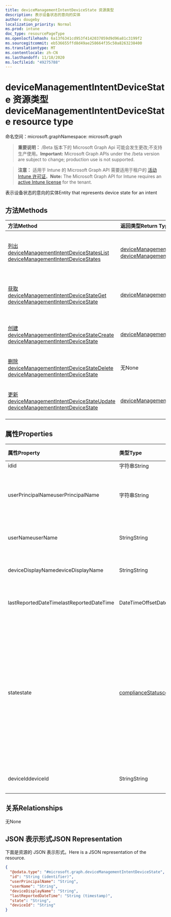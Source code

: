 ```yaml
---
title: deviceManagementIntentDeviceState 资源类型
description: 表示设备状态的意向的实体
author: dougeby
localization_priority: Normal
ms.prod: intune
doc_type: resourcePageType
ms.openlocfilehash: 6a13f6341cd953f4142037059d9d96a81c3199f2
ms.sourcegitcommit: eb536655ffd8d49ae258664f35c50a8263238400
ms.translationtype: MT
ms.contentlocale: zh-CN
ms.lasthandoff: 11/18/2020
ms.locfileid: "49275788"
---
```

# <a name="devicemanagementintentdevicestate-resource-type"></a><span data-ttu-id="e9533-103">deviceManagementIntentDeviceState 资源类型</span><span class="sxs-lookup"><span data-stu-id="e9533-103">deviceManagementIntentDeviceState resource type</span></span>

<span data-ttu-id="e9533-104">命名空间：microsoft.graph</span><span class="sxs-lookup"><span data-stu-id="e9533-104">Namespace: microsoft.graph</span></span>

> <span data-ttu-id="e9533-105">**重要说明：** /Beta 版本下的 Microsoft Graph Api 可能会发生更改;不支持生产使用。</span><span class="sxs-lookup"><span data-stu-id="e9533-105">**Important:** Microsoft Graph APIs under the /beta version are subject to change; production use is not supported.</span></span>

> <span data-ttu-id="e9533-106">**注意：** 适用于 Intune 的 Microsoft Graph API 需要适用于租户的 [活动 Intune 许可证](https://go.microsoft.com/fwlink/?linkid=839381)。</span><span class="sxs-lookup"><span data-stu-id="e9533-106">**Note:** The Microsoft Graph API for Intune requires an [active Intune license](https://go.microsoft.com/fwlink/?linkid=839381) for the tenant.</span></span>

<span data-ttu-id="e9533-107">表示设备状态的意向的实体</span><span class="sxs-lookup"><span data-stu-id="e9533-107">Entity that represents device state for an intent</span></span>

## <a name="methods"></a><span data-ttu-id="e9533-108">方法</span><span class="sxs-lookup"><span data-stu-id="e9533-108">Methods</span></span>
|<span data-ttu-id="e9533-109">方法</span><span class="sxs-lookup"><span data-stu-id="e9533-109">Method</span></span>|<span data-ttu-id="e9533-110">返回类型</span><span class="sxs-lookup"><span data-stu-id="e9533-110">Return Type</span></span>|<span data-ttu-id="e9533-111">说明</span><span class="sxs-lookup"><span data-stu-id="e9533-111">Description</span></span>|
|:---|:---|:---|
|[<span data-ttu-id="e9533-112">列出 deviceManagementIntentDeviceStates</span><span class="sxs-lookup"><span data-stu-id="e9533-112">List deviceManagementIntentDeviceStates</span></span>](../api/intune-deviceintent-devicemanagementintentdevicestate-list.md)|<span data-ttu-id="e9533-113">[deviceManagementIntentDeviceState](../resources/intune-deviceintent-devicemanagementintentdevicestate.md) 集合</span><span class="sxs-lookup"><span data-stu-id="e9533-113">[deviceManagementIntentDeviceState](../resources/intune-deviceintent-devicemanagementintentdevicestate.md) collection</span></span>|<span data-ttu-id="e9533-114">列出 [deviceManagementIntentDeviceState](../resources/intune-deviceintent-devicemanagementintentdevicestate.md) 对象的属性和关系。</span><span class="sxs-lookup"><span data-stu-id="e9533-114">List properties and relationships of the [deviceManagementIntentDeviceState](../resources/intune-deviceintent-devicemanagementintentdevicestate.md) objects.</span></span>|
|[<span data-ttu-id="e9533-115">获取 deviceManagementIntentDeviceState</span><span class="sxs-lookup"><span data-stu-id="e9533-115">Get deviceManagementIntentDeviceState</span></span>](../api/intune-deviceintent-devicemanagementintentdevicestate-get.md)|[<span data-ttu-id="e9533-116">deviceManagementIntentDeviceState</span><span class="sxs-lookup"><span data-stu-id="e9533-116">deviceManagementIntentDeviceState</span></span>](../resources/intune-deviceintent-devicemanagementintentdevicestate.md)|<span data-ttu-id="e9533-117">读取 [deviceManagementIntentDeviceState](../resources/intune-deviceintent-devicemanagementintentdevicestate.md) 对象的属性和关系。</span><span class="sxs-lookup"><span data-stu-id="e9533-117">Read properties and relationships of the [deviceManagementIntentDeviceState](../resources/intune-deviceintent-devicemanagementintentdevicestate.md) object.</span></span>|
|[<span data-ttu-id="e9533-118">创建 deviceManagementIntentDeviceState</span><span class="sxs-lookup"><span data-stu-id="e9533-118">Create deviceManagementIntentDeviceState</span></span>](../api/intune-deviceintent-devicemanagementintentdevicestate-create.md)|[<span data-ttu-id="e9533-119">deviceManagementIntentDeviceState</span><span class="sxs-lookup"><span data-stu-id="e9533-119">deviceManagementIntentDeviceState</span></span>](../resources/intune-deviceintent-devicemanagementintentdevicestate.md)|<span data-ttu-id="e9533-120">创建新的 [deviceManagementIntentDeviceState](../resources/intune-deviceintent-devicemanagementintentdevicestate.md) 对象。</span><span class="sxs-lookup"><span data-stu-id="e9533-120">Create a new [deviceManagementIntentDeviceState](../resources/intune-deviceintent-devicemanagementintentdevicestate.md) object.</span></span>|
|[<span data-ttu-id="e9533-121">删除 deviceManagementIntentDeviceState</span><span class="sxs-lookup"><span data-stu-id="e9533-121">Delete deviceManagementIntentDeviceState</span></span>](../api/intune-deviceintent-devicemanagementintentdevicestate-delete.md)|<span data-ttu-id="e9533-122">无</span><span class="sxs-lookup"><span data-stu-id="e9533-122">None</span></span>|<span data-ttu-id="e9533-123">删除 [deviceManagementIntentDeviceState](../resources/intune-deviceintent-devicemanagementintentdevicestate.md)。</span><span class="sxs-lookup"><span data-stu-id="e9533-123">Deletes a [deviceManagementIntentDeviceState](../resources/intune-deviceintent-devicemanagementintentdevicestate.md).</span></span>|
|[<span data-ttu-id="e9533-124">更新 deviceManagementIntentDeviceState</span><span class="sxs-lookup"><span data-stu-id="e9533-124">Update deviceManagementIntentDeviceState</span></span>](../api/intune-deviceintent-devicemanagementintentdevicestate-update.md)|[<span data-ttu-id="e9533-125">deviceManagementIntentDeviceState</span><span class="sxs-lookup"><span data-stu-id="e9533-125">deviceManagementIntentDeviceState</span></span>](../resources/intune-deviceintent-devicemanagementintentdevicestate.md)|<span data-ttu-id="e9533-126">更新 [deviceManagementIntentDeviceState](../resources/intune-deviceintent-devicemanagementintentdevicestate.md) 对象的属性。</span><span class="sxs-lookup"><span data-stu-id="e9533-126">Update the properties of a [deviceManagementIntentDeviceState](../resources/intune-deviceintent-devicemanagementintentdevicestate.md) object.</span></span>|

## <a name="properties"></a><span data-ttu-id="e9533-127">属性</span><span class="sxs-lookup"><span data-stu-id="e9533-127">Properties</span></span>
|<span data-ttu-id="e9533-128">属性</span><span class="sxs-lookup"><span data-stu-id="e9533-128">Property</span></span>|<span data-ttu-id="e9533-129">类型</span><span class="sxs-lookup"><span data-stu-id="e9533-129">Type</span></span>|<span data-ttu-id="e9533-130">说明</span><span class="sxs-lookup"><span data-stu-id="e9533-130">Description</span></span>|
|:---|:---|:---|
|<span data-ttu-id="e9533-131">id</span><span class="sxs-lookup"><span data-stu-id="e9533-131">id</span></span>|<span data-ttu-id="e9533-132">字符串</span><span class="sxs-lookup"><span data-stu-id="e9533-132">String</span></span>|<span data-ttu-id="e9533-133">ID</span><span class="sxs-lookup"><span data-stu-id="e9533-133">The ID</span></span>|
|<span data-ttu-id="e9533-134">userPrincipalName</span><span class="sxs-lookup"><span data-stu-id="e9533-134">userPrincipalName</span></span>|<span data-ttu-id="e9533-135">字符串</span><span class="sxs-lookup"><span data-stu-id="e9533-135">String</span></span>|<span data-ttu-id="e9533-136">在设备上报告的用户主体名称</span><span class="sxs-lookup"><span data-stu-id="e9533-136">The user principal name that is being reported on a device</span></span>|
|<span data-ttu-id="e9533-137">userName</span><span class="sxs-lookup"><span data-stu-id="e9533-137">userName</span></span>|<span data-ttu-id="e9533-138">String</span><span class="sxs-lookup"><span data-stu-id="e9533-138">String</span></span>|<span data-ttu-id="e9533-139">在设备上报告的用户名</span><span class="sxs-lookup"><span data-stu-id="e9533-139">The user name that is being reported on a device</span></span>|
|<span data-ttu-id="e9533-140">deviceDisplayName</span><span class="sxs-lookup"><span data-stu-id="e9533-140">deviceDisplayName</span></span>|<span data-ttu-id="e9533-141">String</span><span class="sxs-lookup"><span data-stu-id="e9533-141">String</span></span>|<span data-ttu-id="e9533-142">报告的设备名称</span><span class="sxs-lookup"><span data-stu-id="e9533-142">Device name that is being reported</span></span>|
|<span data-ttu-id="e9533-143">lastReportedDateTime</span><span class="sxs-lookup"><span data-stu-id="e9533-143">lastReportedDateTime</span></span>|<span data-ttu-id="e9533-144">DateTimeOffset</span><span class="sxs-lookup"><span data-stu-id="e9533-144">DateTimeOffset</span></span>|<span data-ttu-id="e9533-145">意向报表的上次修改日期时间</span><span class="sxs-lookup"><span data-stu-id="e9533-145">Last modified date time of an intent report</span></span>|
|<span data-ttu-id="e9533-146">state</span><span class="sxs-lookup"><span data-stu-id="e9533-146">state</span></span>|[<span data-ttu-id="e9533-147">complianceStatus</span><span class="sxs-lookup"><span data-stu-id="e9533-147">complianceStatus</span></span>](../resources/intune-shared-compliancestatus.md)|<span data-ttu-id="e9533-148">意图的设备状态。</span><span class="sxs-lookup"><span data-stu-id="e9533-148">Device state for an intent.</span></span> <span data-ttu-id="e9533-149">可取值为：`unknown`、`notApplicable`、`compliant`、`remediated`、`nonCompliant`、`error`、`conflict`、`notAssigned`。</span><span class="sxs-lookup"><span data-stu-id="e9533-149">Possible values are: `unknown`, `notApplicable`, `compliant`, `remediated`, `nonCompliant`, `error`, `conflict`, `notAssigned`.</span></span>|
|<span data-ttu-id="e9533-150">deviceId</span><span class="sxs-lookup"><span data-stu-id="e9533-150">deviceId</span></span>|<span data-ttu-id="e9533-151">String</span><span class="sxs-lookup"><span data-stu-id="e9533-151">String</span></span>|<span data-ttu-id="e9533-152">报告的设备 id</span><span class="sxs-lookup"><span data-stu-id="e9533-152">Device id that is being reported</span></span>|

## <a name="relationships"></a><span data-ttu-id="e9533-153">关系</span><span class="sxs-lookup"><span data-stu-id="e9533-153">Relationships</span></span>
<span data-ttu-id="e9533-154">无</span><span class="sxs-lookup"><span data-stu-id="e9533-154">None</span></span>

## <a name="json-representation"></a><span data-ttu-id="e9533-155">JSON 表示形式</span><span class="sxs-lookup"><span data-stu-id="e9533-155">JSON Representation</span></span>
<span data-ttu-id="e9533-156">下面是资源的 JSON 表示形式。</span><span class="sxs-lookup"><span data-stu-id="e9533-156">Here is a JSON representation of the resource.</span></span>
<!-- {
  "blockType": "resource",
  "keyProperty": "id",
  "@odata.type": "microsoft.graph.deviceManagementIntentDeviceState"
}
-->
``` json
{
  "@odata.type": "#microsoft.graph.deviceManagementIntentDeviceState",
  "id": "String (identifier)",
  "userPrincipalName": "String",
  "userName": "String",
  "deviceDisplayName": "String",
  "lastReportedDateTime": "String (timestamp)",
  "state": "String",
  "deviceId": "String"
}
```




